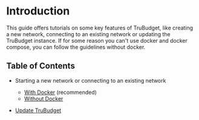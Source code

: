 # Introduction

This guide offers tutorials on some key features of TruBudget, like creating a new network, connecting to an existing network or updating the TruBudget instance. If for some reason you can't use docker and docker compose, you can follow the guidelines without docker.

## Table of Contents

- Starting a new network or connecting to an existing network

  - [With Docker](./create-new-network/create-new-docker-compose.md) (recommended)
  - [Without Docker](./create-new-network/bare-metal.md)

- [Update TruBudget](./../update-trubudget.md)
